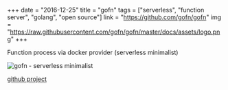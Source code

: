 +++
date = "2016-12-25"
title = "gofn"
tags = ["serverless", "function server", "golang", "open source"]
link = "https://github.com/gofn/gofn"
img = "https://raw.githubusercontent.com/gofn/gofn/master/docs/assets/logo.png"
+++

Function process via docker provider (serverless minimalist)

<!-- more -->

![gofn - serverless minimalist](https://raw.githubusercontent.com/gofn/gofn/master/docs/assets/logo.png)

[github project](https://github.com/gofn/gofn)
